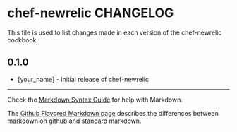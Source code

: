 chef-newrelic CHANGELOG
=======================

This file is used to list changes made in each version of the chef-newrelic cookbook.

0.1.0
-----
- [your_name] - Initial release of chef-newrelic

- - -
Check the [Markdown Syntax Guide](http://daringfireball.net/projects/markdown/syntax) for help with Markdown.

The [Github Flavored Markdown page](http://github.github.com/github-flavored-markdown/) describes the differences between markdown on github and standard markdown.
